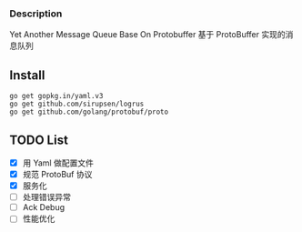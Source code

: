 ###  Description

Yet Another Message Queue Base On Protobuffer
基于 ProtoBuffer 实现的消息队列

## Install

```
go get gopkg.in/yaml.v3
go get github.com/sirupsen/logrus
go get github.com/golang/protobuf/proto
```

## TODO List

- [x] 用 Yaml 做配置文件
- [x] 规范 ProtoBuf 协议
- [x] 服务化
- [ ] 处理错误异常
- [ ] Ack Debug
- [ ] 性能优化
